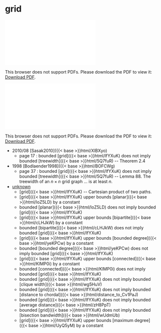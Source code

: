 # grid




<object data="../local_lfYXuK.pdf" type="application/pdf" width="100%" height="480px"><embed src="../local_lfYXuK.pdf"><p>This browser does not support PDFs. Please download the PDF to view it: <a href="../local_lfYXuK.pdf">Download PDF</a>.</p></embed></object>


<object data="../inclusions_lfYXuK.pdf" type="application/pdf" width="100%" height="480px"><embed src="../inclusions_lfYXuK.pdf"><p>This browser does not support PDFs. Please download the PDF to view it: <a href="../inclusions_lfYXuK.pdf">Download PDF</a>.</p></embed></object>

* 2010/08 [Sasak2010]({{< base >}}html/XlBXyo)
    * page 17 : bounded [grid]({{< base >}}html/lfYXuK) does not imply bounded [treewidth]({{< base >}}html/5Q7fuR) -- Theorem 2.4
* 1998 [Bodlaender1998]({{< base >}}html/BOFCWg)
    * page 37 : bounded [grid]({{< base >}}html/lfYXuK) does not imply bounded [treewidth]({{< base >}}html/5Q7fuR) -- Lemma 88. The treewidth of an $n \times n$ grid graph ... is at least $n$.
*  [unknown](#)
    * [grid]({{< base >}}html/lfYXuK) -- Cartesian product of two paths.
    * [grid]({{< base >}}html/lfYXuK) upper bounds [planar]({{< base >}}html/loZ5LD) by a constant
    * bounded [planar]({{< base >}}html/loZ5LD) does not imply bounded [grid]({{< base >}}html/lfYXuK)
    * [grid]({{< base >}}html/lfYXuK) upper bounds [bipartite]({{< base >}}html/cLHJkW) by a constant
    * bounded [bipartite]({{< base >}}html/cLHJkW) does not imply bounded [grid]({{< base >}}html/lfYXuK)
    * [grid]({{< base >}}html/lfYXuK) upper bounds [bounded degree]({{< base >}}html/yeKPCw) by a constant
    * bounded [bounded degree]({{< base >}}html/yeKPCw) does not imply bounded [grid]({{< base >}}html/lfYXuK)
    * [grid]({{< base >}}html/lfYXuK) upper bounds [connected]({{< base >}}html/KlMP0i) by a constant
    * bounded [connected]({{< base >}}html/KlMP0i) does not imply bounded [grid]({{< base >}}html/lfYXuK)
    * bounded [grid]({{< base >}}html/lfYXuK) does not imply bounded [clique width]({{< base >}}html/wg5HuV)
    * bounded [grid]({{< base >}}html/lfYXuK) does not imply bounded [distance to chordal]({{< base >}}html/distance_to_Cv1PaJ)
    * bounded [grid]({{< base >}}html/lfYXuK) does not imply bounded [average distance]({{< base >}}html/zH8PpT)
    * bounded [grid]({{< base >}}html/lfYXuK) does not imply bounded [bisection bandwidth]({{< base >}}html/wUdmUb)
    * [grid]({{< base >}}html/lfYXuK) upper bounds [maximum degree]({{< base >}}html/UyQ5yM) by a constant